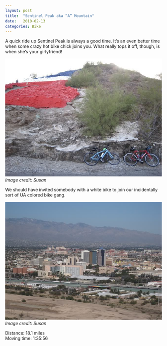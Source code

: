 ```yaml
---
layout: post
title:  "Sentinel Peak aka “A” Mountain"
date:   2010-02-13
categories: Bike
---
```


A quick ride up Sentinel Peak is always a good time. It’s an even better time when some crazy hot bike chick joins you. What really tops it off, though, is when she’s your girlyfriend!

![](/assets/img/2010-02-13-sentinel-peak/IMG_0590.jpg)  
*Image credit: Susan*

We should have invited somebody with a white bike to join our incidentally sort of UA colored bike gang.

![](/assets/img/2010-02-13-sentinel-peak/IMG_0588.jpg)  
*Image credit: Susan*

Distance: 18.1 miles  
Moving time: 1:35:56